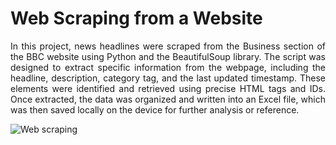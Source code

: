 # Web Scraping from a Website

<p align="justify"> In this project, news headlines were scraped from the Business section of the BBC website using Python and the BeautifulSoup library. 
The script was designed to extract specific information from the webpage, including the headline, description, category tag, and the last updated timestamp. 
These elements were identified and retrieved using precise HTML tags and IDs. 
Once extracted, the data was organized and written into an Excel file, which was then saved locally on the device for further analysis or reference.</p>

![Web scraping](https://github.com/user-attachments/assets/40d7ceb9-5206-4bbb-b140-20f9320ccab5)
